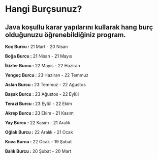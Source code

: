 # Hangi Burçsunuz?

## Java koşullu karar yapılarını kullarak hang burç olduğunuzu öğrenebildiğiniz program.

**Koç Burcu :** 21 Mart - 20 Nisan

**Boğa Burcu :** 21 Nisan - 21 Mayıs

**İkizler Burcu :** 22 Mayıs - 22 Haziran

**Yengeç Burcu :** 23 Haziran - 22 Temmuz

**Aslan Burcu :** 23 Temmuz - 22 Ağustos

**Başak Burcu :** 23 Ağustos - 22 Eylül

**Terazi Burcu :** 23 Eylül - 22 Ekim

**Akrep Burcu :** 23 Ekim - 21 Kasım

**Yay Burcu :** 22 Kasım - 21 Aralık

**Oğlak Burcu :** 22 Aralık - 21 Ocak

**Kova Burcu :** 22 Ocak - 19 Şubat

**Balık Burcu :** 20 Şubat - 20 Mart

